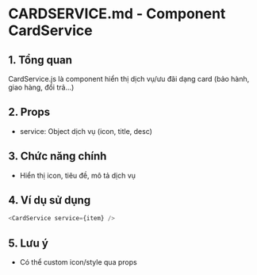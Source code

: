 # CARDSERVICE.md - Component CardService

## 1. Tổng quan
CardService.js là component hiển thị dịch vụ/ưu đãi dạng card (bảo hành, giao hàng, đổi trả...)

## 2. Props
- service: Object dịch vụ (icon, title, desc)

## 3. Chức năng chính
- Hiển thị icon, tiêu đề, mô tả dịch vụ

## 4. Ví dụ sử dụng
```js
<CardService service={item} />
```

## 5. Lưu ý
- Có thể custom icon/style qua props